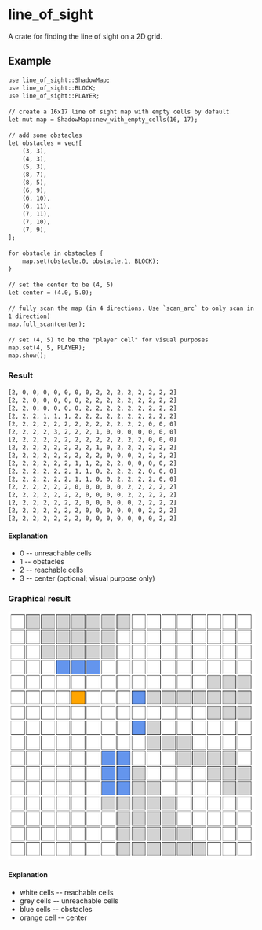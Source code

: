 # line_of_sight

A crate for finding the line of sight on a 2D grid.

## Example

    use line_of_sight::ShadowMap;
    use line_of_sight::BLOCK;
    use line_of_sight::PLAYER;

    // create a 16x17 line of sight map with empty cells by default
    let mut map = ShadowMap::new_with_empty_cells(16, 17);

    // add some obstacles
    let obstacles = vec![
        (3, 3),
        (4, 3),
        (5, 3),
        (8, 7),
        (8, 5),
        (6, 9),
        (6, 10),
        (6, 11),
        (7, 11),
        (7, 10),
        (7, 9),
    ];

    for obstacle in obstacles {
        map.set(obstacle.0, obstacle.1, BLOCK);
    }

    // set the center to be (4, 5)
    let center = (4.0, 5.0);
    
    // fully scan the map (in 4 directions. Use `scan_arc` to only scan in 1 direction)
    map.full_scan(center);

    // set (4, 5) to be the "player cell" for visual purposes
    map.set(4, 5, PLAYER);
    map.show();
    
### Result
    [2, 0, 0, 0, 0, 0, 0, 0, 2, 2, 2, 2, 2, 2, 2, 2]
    [2, 2, 0, 0, 0, 0, 0, 2, 2, 2, 2, 2, 2, 2, 2, 2]
    [2, 2, 0, 0, 0, 0, 0, 2, 2, 2, 2, 2, 2, 2, 2, 2]
    [2, 2, 2, 1, 1, 1, 2, 2, 2, 2, 2, 2, 2, 2, 2, 2]
    [2, 2, 2, 2, 2, 2, 2, 2, 2, 2, 2, 2, 2, 0, 0, 0]
    [2, 2, 2, 2, 3, 2, 2, 2, 1, 0, 0, 0, 0, 0, 0, 0]
    [2, 2, 2, 2, 2, 2, 2, 2, 2, 2, 2, 2, 2, 0, 0, 0]
    [2, 2, 2, 2, 2, 2, 2, 2, 1, 0, 2, 2, 2, 2, 2, 2]
    [2, 2, 2, 2, 2, 2, 2, 2, 2, 0, 0, 0, 2, 2, 2, 2]
    [2, 2, 2, 2, 2, 2, 1, 1, 2, 2, 2, 0, 0, 0, 0, 2]
    [2, 2, 2, 2, 2, 2, 1, 1, 0, 2, 2, 2, 2, 0, 0, 0]
    [2, 2, 2, 2, 2, 2, 1, 1, 0, 0, 2, 2, 2, 2, 0, 0]
    [2, 2, 2, 2, 2, 2, 0, 0, 0, 0, 0, 2, 2, 2, 2, 2]
    [2, 2, 2, 2, 2, 2, 2, 0, 0, 0, 0, 2, 2, 2, 2, 2]
    [2, 2, 2, 2, 2, 2, 2, 0, 0, 0, 0, 0, 2, 2, 2, 2]
    [2, 2, 2, 2, 2, 2, 2, 0, 0, 0, 0, 0, 0, 2, 2, 2]
    [2, 2, 2, 2, 2, 2, 2, 0, 0, 0, 0, 0, 0, 0, 2, 2]

#### Explanation
* 0 -- unreachable cells
* 1 -- obstacles
* 2 -- reachable cells
* 3 -- center (optional; visual purpose only)

### Graphical result
![Line of sight](https://github.com/dydokamil/rust_line_of_sight/blob/master/img/line-of-sight2.png?raw=true)

#### Explanation
* white cells -- reachable cells
* grey cells -- unreachable cells
* blue cells -- obstacles
* orange cell -- center
